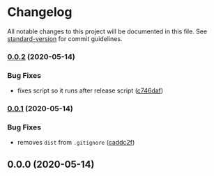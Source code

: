 # Changelog

All notable changes to this project will be documented in this file. See [standard-version](https://github.com/conventional-changelog/standard-version) for commit guidelines.

### [0.0.2](https://github.com/davidroyer/form-fields/compare/v0.0.1...v0.0.2) (2020-05-14)


### Bug Fixes

* fixes script so it runs after release script ([c746daf](https://github.com/davidroyer/form-fields/commit/c746daf))



### [0.0.1](https://github.com/davidroyer/form-fields/compare/v0.0.0...v0.0.1) (2020-05-14)


### Bug Fixes

* removes `dist` from `.gitignore` ([caddc2f](https://github.com/davidroyer/form-fields/commit/caddc2f))



## 0.0.0 (2020-05-14)
